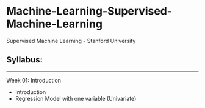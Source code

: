 # Machine-Learning-Supervised-Machine-Learning
Supervised Machine Learning - Stanford University

## Syllabus:
-----------------------------------------
Week 01: Introduction
- Introduction
- Regression Model with one variable (Univariate)
